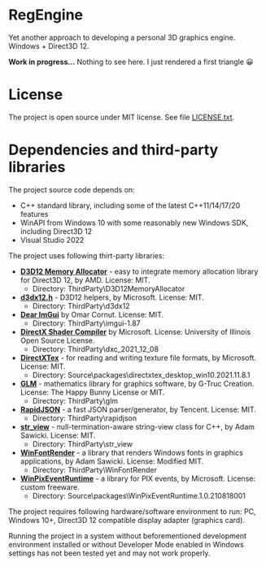 # RegEngine

Yet another approach to developing a personal 3D graphics engine. Windows + Direct3D 12.

**Work in progress...** Nothing to see here. I just rendered a first triangle 😀

# License

The project is open source under MIT license. See file [LICENSE.txt](LICENSE.txt).

# Dependencies and third-party libraries

The project source code depends on:

- C++ standard library, including some of the latest C++11/14/17/20 features
- WinAPI from Windows 10 with some reasonably new Windows SDK, including Direct3D 12
- Visual Studio 2022

The project uses following thirt-party libraries:

- **[D3D12 Memory Allocator](https://github.com/GPUOpen-LibrariesAndSDKs/D3D12MemoryAllocator)** - easy to integrate memory allocation library for Direct3D 12, by AMD. License: MIT.
  - Directory: ThirdParty\D3D12MemoryAllocator
- **[d3dx12.h](https://github.com/microsoft/DirectX-Headers)** - D3D12 helpers, by Microsoft. License: MIT.
  - Directory: ThirdParty\d3dx12
- **[Dear ImGui](https://github.com/ocornut/imgui/)** by Omar Cornut. License: MIT.
  - Directory: ThirdParty\imgui-1.87
- **[DirectX Shader Compiler](https://github.com/microsoft/DirectXShaderCompiler)** by Microsoft. License: University of Illinois Open Source License.
  - Directory: ThirdParty\dxc_2021_12_08
- **[DirectXTex](URL)** - for reading and writing texture file formats, by Microsoft. License: MIT.
  - Directory: Source\packages\directxtex_desktop_win10.2021.11.8.1
- **[GLM](https://github.com/g-truc/glm)** - mathematics library for graphics software, by G-Truc Creation. License: The Happy Bunny License or MIT.
  - Directory: ThirdParty\glm
- **[RapidJSON](https://rapidjson.org/)** - a fast JSON parser/generator, by Tencent. License: MIT.
  - Directory: ThirdParty\rapidjson
- **[str_view](https://github.com/sawickiap/str_view)** - null-termination-aware string-view class for C++, by Adam Sawicki. License: MIT.
  - Directory: ThirdParty\str_view
- **[WinFontRender](https://github.com/sawickiap/WinFontRender)** - a library that renders Windows fonts in graphics applications, by Adam Sawicki. License: Modified MIT.
  - Directory: ThirdParty\WinFontRender
- **[WinPixEventRuntime](https://devblogs.microsoft.com/pix/winpixeventruntime/)** - a library for PIX events, by Microsoft. License: custom freeware.
  - Directory: Source\packages\WinPixEventRuntime.1.0.210818001

The project requires following hardware/software environment to run: PC, Windows 10+, Direct3D 12 compatible display adapter (graphics card).

Running the project in a system without beforementioned development environment installed or without Developer Mode enabled in Windows settings has not been tested yet and may not work properly.
